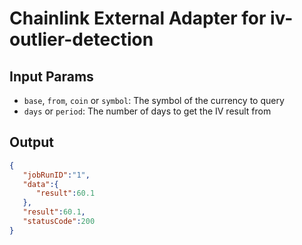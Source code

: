 # Chainlink External Adapter for iv-outlier-detection

## Input Params

- `base`, `from`, `coin` or `symbol`: The symbol of the currency to query
- `days` or `period`: The number of days to get the IV result from

## Output

```json
{
   "jobRunID":"1",
   "data":{
      "result":60.1
   },
   "result":60.1,
   "statusCode":200
}
```
